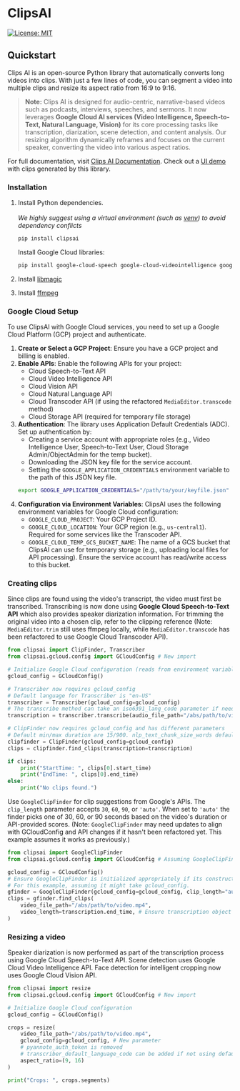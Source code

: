 # ClipsAI

<!-- [![PyPI version](https://badge.fury.io/py/project-name.svg)](https://badge.fury.io/py/project-name) -->
[![License: MIT](https://img.shields.io/badge/License-MIT-yellow.svg)](https://opensource.org/licenses/MIT)


## Quickstart

Clips AI is an open-source Python library that automatically converts long videos into
clips. With just a few lines of code, you can segment a video into multiple clips and
resize its aspect ratio from 16:9 to 9:16.

> **Note:** Clips AI is designed for audio-centric, narrative-based videos such as
podcasts, interviews, speeches, and sermons. It now leverages **Google Cloud AI services (Video Intelligence, Speech-to-Text, Natural Language, Vision)** for its core processing tasks like transcription, diarization, scene detection, and content analysis. Our resizing algorithm dynamically reframes and focuses on
the current speaker, converting the video into various aspect ratios.

For full documentation, visit [Clips AI Documentation](https://clipsai.com).
Check out a [UI demo](https://demo.clipsai.com) with clips generated by this library.

### Installation

1.  Install Python dependencies. <br></br> *We highly suggest using a virtual environment (such as [venv](https://packaging.python.org/en/latest/guides/installing-using-pip-and-virtual-environments/#create-and-use-virtual-environments)) to avoid dependency conflicts*
    ```bash
    pip install clipsai
    ```

    Install Google Cloud libraries:
    ```bash
    pip install google-cloud-speech google-cloud-videointelligence google-cloud-vision google-cloud-language google-cloud-video-transcoder google-cloud-storage
    ```

2.  Install [libmagic](https://github.com/ahupp/python-magic?tab=readme-ov-file#debianubuntu)

3.  Install [ffmpeg](https://github.com/kkroening/ffmpeg-python/tree/master?tab=readme-ov-file#installing-ffmpeg)

### Google Cloud Setup

To use ClipsAI with Google Cloud services, you need to set up a Google Cloud Platform (GCP) project and authenticate.

1.  **Create or Select a GCP Project**: Ensure you have a GCP project and billing is enabled.
2.  **Enable APIs**: Enable the following APIs for your project:
    *   Cloud Speech-to-Text API
    *   Cloud Video Intelligence API
    *   Cloud Vision API
    *   Cloud Natural Language API
    *   Cloud Transcoder API (if using the refactored `MediaEditor.transcode` method)
    *   Cloud Storage API (required for temporary file storage)
3.  **Authentication**: The library uses Application Default Credentials (ADC). Set up authentication by:
    *   Creating a service account with appropriate roles (e.g., Video Intelligence User, Speech-to-Text User, Cloud Storage Admin/ObjectAdmin for the temp bucket).
    *   Downloading the JSON key file for the service account.
    *   Setting the `GOOGLE_APPLICATION_CREDENTIALS` environment variable to the path of this JSON key file.
      ```bash
      export GOOGLE_APPLICATION_CREDENTIALS="/path/to/your/keyfile.json"
      ```
4.  **Configuration via Environment Variables**: ClipsAI uses the following environment variables for Google Cloud configuration:
    *   `GOOGLE_CLOUD_PROJECT`: Your GCP Project ID.
    *   `GOOGLE_CLOUD_LOCATION`: Your GCP region (e.g., `us-central1`). Required for some services like the Transcoder API.
    *   `GOOGLE_CLOUD_TEMP_GCS_BUCKET_NAME`: The name of a GCS bucket that ClipsAI can use for temporary storage (e.g., uploading local files for API processing). Ensure the service account has read/write access to this bucket.

### Creating clips

Since clips are found using the video's transcript, the video must first be transcribed. Transcribing is now done using **Google Cloud Speech-to-Text API** which also provides speaker diarization information. For trimming the original video into a chosen clip, refer to the clipping reference (Note: `MediaEditor.trim` still uses ffmpeg locally, while `MediaEditor.transcode` has been refactored to use Google Cloud Transcoder API).

```python
from clipsai import ClipFinder, Transcriber
from clipsai.gcloud.config import GCloudConfig # New import

# Initialize Google Cloud configuration (reads from environment variables if not passed)
gcloud_config = GCloudConfig()

# Transcriber now requires gcloud_config
# Default language for Transcriber is "en-US"
transcriber = Transcriber(gcloud_config=gcloud_config)
# The transcribe method can take an iso6391_lang_code parameter if needed.
transcription = transcriber.transcribe(audio_file_path="/abs/path/to/video.mp4")

# ClipFinder now requires gcloud_config and has different parameters
# Default min/max duration are 15/900. nlp_text_chunk_size_words default is 150.
clipfinder = ClipFinder(gcloud_config=gcloud_config)
clips = clipfinder.find_clips(transcription=transcription)

if clips:
    print("StartTime: ", clips[0].start_time)
    print("EndTime: ", clips[0].end_time)
else:
    print("No clips found.")
```

Use `GoogleClipFinder` for clip suggestions from Google's APIs. The
`clip_length` parameter accepts `30`, `60`, `90`, or `'auto'`. When set
to `'auto'` the finder picks one of 30, 60, or 90 seconds based on the
video's duration or API-provided scores.
(Note: `GoogleClipFinder` may need updates to align with GCloudConfig and API changes if it hasn't been refactored yet. This example assumes it works as previously.)

```python
from clipsai import GoogleClipFinder
from clipsai.gcloud.config import GCloudConfig # Assuming GoogleClipFinder also uses GCloudConfig

gcloud_config = GCloudConfig()
# Ensure GoogleClipFinder is initialized appropriately if its constructor changed.
# For this example, assuming it might take gcloud_config.
gfinder = GoogleClipFinder(gcloud_config=gcloud_config, clip_length="auto")
clips = gfinder.find_clips(
    video_file_path="/abs/path/to/video.mp4",
    video_length=transcription.end_time, # Ensure transcription object is available
)
```

### Resizing a video

Speaker diarization is now performed as part of the transcription process using Google Cloud Speech-to-Text API. Scene detection uses Google Cloud Video Intelligence API. Face detection for intelligent cropping now uses Google Cloud Vision API.

```python
from clipsai import resize
from clipsai.gcloud.config import GCloudConfig # New import

# Initialize Google Cloud configuration
gcloud_config = GCloudConfig()

crops = resize(
    video_file_path="/abs/path/to/video.mp4",
    gcloud_config=gcloud_config, # New parameter
    # pyannote_auth_token is removed
    # transcriber_default_language_code can be added if not using default "en-US"
    aspect_ratio=(9, 16)
)

print("Crops: ", crops.segments)
```
